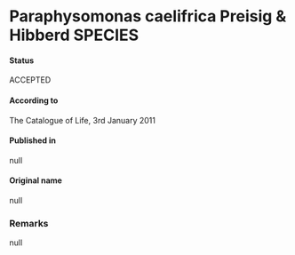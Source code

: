Paraphysomonas caelifrica Preisig & Hibberd SPECIES
=======

#### Status
ACCEPTED

#### According to
The Catalogue of Life, 3rd January 2011

#### Published in
null

#### Original name
null

### Remarks
null